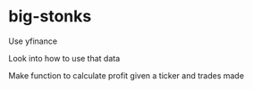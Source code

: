 # big-stonks

Use yfinance

Look into how to use that data

Make function to calculate profit given a ticker and trades made
